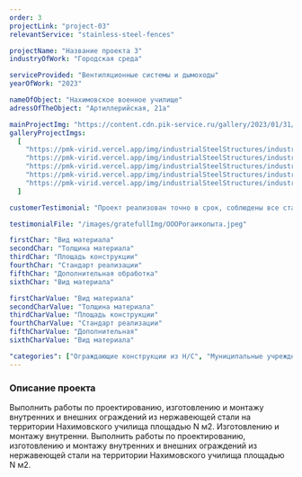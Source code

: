 ```yaml
---
order: 3
projectLink: "project-03"
relevantService: "stainless-steel-fences"

projectName: "Название проекта 3"
industryOfWork: "Городская среда"

serviceProvided: "Вентиляционные системы и дымоходы"
yearOfWork: "2023"

nameOfObject: "Нахимовское военное училище"
adressOfTheObject: "Артиллерийская, 21а"

mainProjectImg: "https://content.cdn.pik-service.ru/gallery/2023/01/31/4_686x380.rev14_MhBS6edWbiVemQsB.webp"
galleryProjectImgs:
  [
    "https://pmk-virid.vercel.app/img/industrialSteelStructures/industrialSteelStructures_1.jpg",
    "https://pmk-virid.vercel.app/img/industrialSteelStructures/industrialSteelStructures_2.jpg",
    "https://pmk-virid.vercel.app/img/industrialSteelStructures/industrialSteelStructures_3.jpg",
    "https://pmk-virid.vercel.app/img/industrialSteelStructures/industrialSteelStructures_4.jpg",
    "https://pmk-virid.vercel.app/img/industrialSteelStructures/industrialSteelStructures_1.jpg",
  ]

customerTestimonial: "Проект реализован точно в срок, соблюдены все стандарты и договоренности. Выражаем огромную благодарность за проделанную работу!"

testimonialFile: "/images/gratefullImg/ОООРогаикопыта.jpeg"

firstChar: "Вид материала"
secondChar: "Толщина материала"
thirdChar: "Площадь конструкции"
fourthChar: "Стандарт реализации"
fifthChar: "Дополнительная обработка"
sixthChar: "Вид материала"

firstCharValue: "Вид материала"
secondCharValue: "Толщина материала"
thirdCharValue: "Площадь конструкции"
fourthCharValue: "Стандарт реализации"
fifthCharValue: "Дополнительная"
sixthCharValue: "Вид материала"

"categories": ["Ограждающие конструкции из Н/С", "Муниципальные учреждения"]
---
```


### Описание проекта

Выполнить работы по проектированию, изготовлению и монтажу внутренних и внешних ограждений из нержавеющей стали на территории Нахимовского училища площадью N м2. Изготовлению и монтажу внутренни.
Выполнить работы по проектированию, изготовлению и монтажу внутренних и внешних ограждений
из нержавеющей стали на территории Нахимовского училища площадью N м2.
